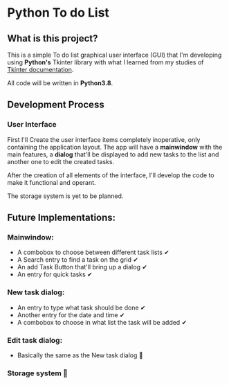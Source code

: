 # Python To do List

## What is this project?
This is a simple To do list graphical user interface (GUI) that I'm developing using **Python's** Tkinter library with what I learned from my studies of [Tkinter documentation](https://tkdocs.com/tutorial/index.html).

All code will be written in **Python3.8**.

## Development Process
 ### User Interface
First I'll Create the user interface items completely inoperative, only containing the application layout. The app will have a **mainwindow** with the main features, a **dialog** that'll be displayed to add new tasks to the list and another one to edit the created tasks.

After the creation of all elements of the interface, I'll develop the code to make it functional and operant.

The storage system is yet to be planned.

## Future Implementations:
 ### Mainwindow:
 - A combobox to choose between different task lists ✔
 - A Search entry to find a task on the grid ✔
 - An add Task Button that'll bring up a dialog ✔
 - An entry for quick tasks ✔

 ### New task dialog:
 - An entry to type what task should be done ✔
 - Another entry for the date and time ✔
 - A combobox to choose in what list the task will be added ✔

 ### Edit task dialog:
 - Basically the same as the New task dialog 🚧

 ### Storage system 🚧
